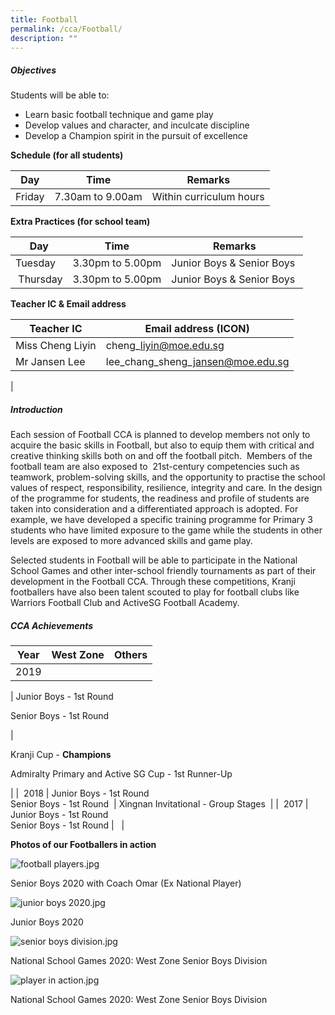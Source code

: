 ```yaml
---
title: Football
permalink: /cca/Football/
description: ""
---
```

##### **Objectives**

  
Students will be able to:  
  

*   Learn basic football technique and game play
*   Develop values and character, and inculcate discipline
*   Develop a Champion spirit in the pursuit of excellence

  

**Schedule (for all students)**

  

| Day | Time | Remarks |
| --- | --- | --- |
| Friday | 7.30am to 9.00am | Within curriculum hours |

  

**Extra Practices (for school team)**

  

| Day | Time | Remarks |
| --- | --- | --- |
| Tuesday | 3.30pm to 5.00pm | Junior Boys & Senior Boys |
|  Thursday | 3.30pm to 5.00pm | Junior Boys & Senior Boys  |

  

**Teacher IC & Email address**


| Teacher IC | Email address (ICON) |
| --- | --- |
| Miss Cheng Liyin | cheng\_liyin@moe.edu.sg |
| Mr Jansen Lee | lee\_chang\_sheng\_jansen@moe.edu.sg  
 |

##### **Introduction**
  

Each session of Football CCA is planned to develop members not only to acquire the basic skills in Football, but also to equip them with critical and creative thinking skills both on and off the football pitch.  Members of the football team are also exposed to  21st-century competencies such as teamwork, problem-solving skills, and the opportunity to practise the school values of respect, responsibility, resilience, integrity and care. In the design of the programme for students, the readiness and profile of students are taken into consideration and a differentiated approach is adopted. For example, we have developed a specific training programme for Primary 3 students who have limited exposure to the game while the students in other levels are exposed to more advanced skills and game play. 

Selected students in Football will be able to participate in the National School Games and other inter-school friendly tournaments as part of their development in the Football CCA. Through these competitions, Kranji footballers have also been talent scouted to play for football clubs like Warriors Football Club and ActiveSG Football Academy. 

  

##### **CCA Achievements**

  
  

| Year | West Zone | Others |
| --- | --- | --- |
| 2019  
  
 | 
Junior Boys - 1st Round

Senior Boys - 1st Round

 | 

Kranji Cup - **Champions**

Admiralty Primary and Active SG Cup - 1st Runner-Up

 |
|  2018 | Junior Boys - 1st Round  
Senior Boys - 1st Round  | Xingnan Invitational - Group Stages  |
|  2017 | Junior Boys - 1st Round  
Senior Boys - 1st Round |   |

  

  

**Photos of our Footballers in action**

  

![football players.jpg](https://kranjipri-moe-edu-sg-admin.cwp.sg/qql/slot/u536/Departments/Non%20Instructional%20Programme/CCA/Football%202020/football%20players.jpg)

Senior Boys 2020 with Coach Omar (Ex National Player)

  

![junior boys 2020.jpg](https://kranjipri-moe-edu-sg-admin.cwp.sg/qql/slot/u536/Departments/Non%20Instructional%20Programme/CCA/Football%202020/junior%20boys%202020.jpg)

Junior Boys 2020

  

![senior boys division.jpg](https://kranjipri-moe-edu-sg-admin.cwp.sg/qql/slot/u536/Departments/Non%20Instructional%20Programme/CCA/Football%202020/senior%20boys%20division.jpg)

National School Games 2020: West Zone Senior Boys Division

  

![player in action.jpg](https://kranjipri-moe-edu-sg-admin.cwp.sg/qql/slot/u536/Departments/Non%20Instructional%20Programme/CCA/Football%202020/player%20in%20action.jpg)

National School Games 2020: West Zone Senior Boys Division